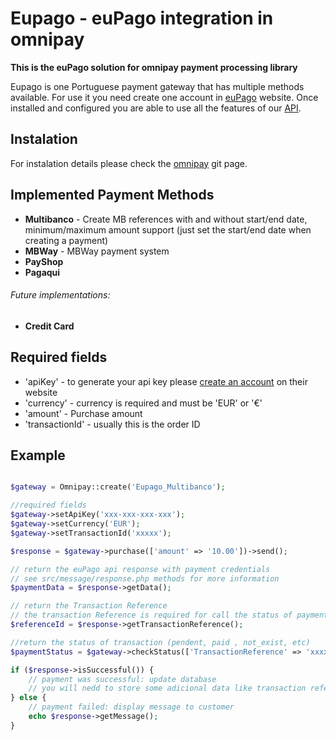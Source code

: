 # Eupago - euPago integration in omnipay 

**This is the euPago solution for omnipay payment processing library**

Eupago is one Portuguese payment gateway that has multiple methods available.
For use it you need create one account in [euPago](https://www.eupago.pt/) website.
Once installed and configured you are able to use all the features of our [API](https://seguro.eupago.pt/api/).

## Instalation

For instalation details please check the [omnipay](https://github.com/thephpleague/omnipay#installation) git page.


## Implemented Payment Methods

- **Multibanco** - Create MB references with and without start/end date, minimum/maximum amount support (just set the start/end date when creating a payment)
- **MBWay** - MBWay payment system
- **PayShop**
- **Pagaqui**

###### Future implementations:
- **Credit Card**

## Required fields

- 'apiKey' - to generate your api key please [create an account](https://eupago.pt/registo) on their website
- 'currency' - currency is required and must be 'EUR' or '€'
- 'amount' - Purchase amount
- 'transactionId' - usually this is the order ID

## Example 


```php

$gateway = Omnipay::create('Eupago_Multibanco');

//required fields
$gateway->setApiKey('xxx-xxx-xxx-xxx');
$gateway->setCurrency('EUR');
$gateway->setTransactionId('xxxxx');

$response = $gateway->purchase(['amount' => '10.00'])->send();

// return the euPago api response with payment credentials
// see src/message/response.php methods for more information
$paymentData = $response->getData();

// return the Transaction Reference
// the transaction Reference is required for call the status of payment, you should store them in your "orders" table related database
$referenceId = $response->getTransactionReference();

//return the status of transaction (pendent, paid , not_exist, etc)
$paymentStatus = $gateway->checkStatus(['TransactionReference' => 'xxxxxx'])->send();

if ($response->isSuccessful()) {
    // payment was successful: update database
	// you will nedd to store some adicional data like transaction reference,
} else {
    // payment failed: display message to customer
    echo $response->getMessage();
}

```